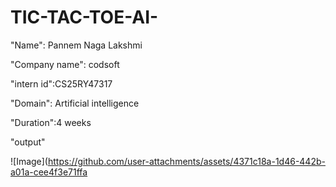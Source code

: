 # TIC-TAC-TOE-AI-

"Name": Pannem Naga Lakshmi

"Company name": codsoft

"intern id":CS25RY47317

"Domain": Artificial intelligence

"Duration":4 weeks

"output"

![Image](https://github.com/user-attachments/assets/4371c18a-1d46-442b-a01a-cee4f3e71ffa
